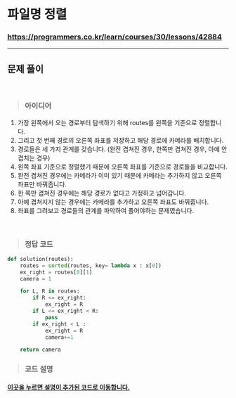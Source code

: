 # 파일명 정렬

### https://programmers.co.kr/learn/courses/30/lessons/42884

<hr>

## 문제 풀이

<br>

> ### 아이디어
1. 가장 왼쪽에서 오는 경로부터 탐색하기 위해 routes를 왼쪽을 기준으로 정렬합니다.
2. 그리고 첫 번째 경로의 오른쪽 좌표를 저장하고 해당 경로에 카메라를 배치합니다.
3. 경로들은 세 가지 관계를 갖습니다. (완전 겹쳐진 경우, 한쪽만 겹쳐진 경우, 아예 안 겹치는 경우)
4. 왼쪽 좌표 기준으로 정렬했기 때문에 오른쪽 좌표를 기준으로 경로들을 비교합니다.
5. 완전 겹쳐진 경우에는 카메라가 이미 있기 때문에 카메라는 추가하지 않고 오른쪽 좌표만 바꿔줍니다. 
6. 한 쪽만 겹쳐진 경우에는 해당 경로가 없다고 가정하고 넘어갑니다.
7. 아예 겹쳐지지 않는 경우에는 카메라를 추가하고 오른쪽 좌표도 바꿔줍니다.
8. 좌표를 그려보고 경로들의 관계를 파악하여 풀어야하는 문제였습니다.

<br>

> ### 정답 코드
```python
def solution(routes):
    routes = sorted(routes, key= lambda x : x[0])
    ex_right = routes[0][1]
    camera = 1

    for L, R in routes:
        if R <= ex_right:
            ex_right = R
        if L <= ex_right < R:
            pass
        if ex_right < L :
            ex_right = R
            camera+=1

    return camera
```

> ### 코드 설명
<h4><a href="../pyCode/22-1 단속카메라.py">이곳을 누르면 설명이 추가된 코드로 이동합니다.</a></h4>
